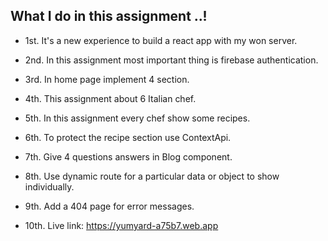 ## What I do in this assignment ..!

* 1st. It's a new experience to build a react app with my won server.
* 2nd. In this assignment most important thing is firebase authentication.
* 3rd. In home page implement 4 section.
* 4th. This assignment about 6 Italian chef. 
* 5th. In this assignment every chef show some recipes.
* 6th. To protect the recipe section use ContextApi.
* 7th. Give 4 questions answers in Blog component.
* 8th. Use dynamic route for a particular data or object to show individually.
* 9th. Add a 404 page for error messages.


* 10th. Live link: https://yumyard-a75b7.web.app